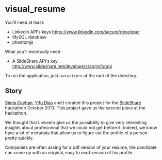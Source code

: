 visual_resume
=============

You'll need at least:

- Linkedin API's keys https://www.linkedin.com/secure/developer
- MySQL database
- phantomjs

What you'll eventually need:

- A SlideShare API's key http://www.slideshare.net/developers/applyforapi

To run the application, just run `unicorn` at the root of the directory.

Story
-----

[Simla Ceyhan](www.linkedin.com/in/simla), [Yifu Diao](http://www.linkedin.com/in/yifudiao) and [I](http://www.linkedin.com/in/sylvainkalache) created this project for the [SlideShare](http://www.slideshare.net/) hackathon October 2013. This project gave us the second place at the hackathon.

We thought that LinkedIn give us the possibility to give very interesting insights about profesionnal that we could not get before it. Indeed, we know have a lot of metadata that allow us to figure out the profile of a person pretty quickly.

Companies are often asking for a pdf version of your resume, the candidate can come up with an original, easy to read version of his profile.